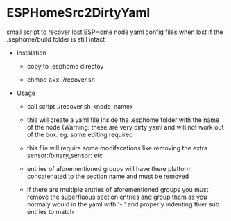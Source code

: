 # ESPHomeSrc2DirtyYaml
small script to recover lost ESPHome node yaml config files when lost if the .sephome/build folder is still intact

- Instalation
  - copy to .esphome directoy
    
  - chmod a+x ./recover.sh
 
    
- Usage
  - call script ./recover.sh <node_name>
  
  - this will create a yaml file inside the .esphome folder with the name of the node (Warning: these are very dirty yaml and will not work out of the box. eg: some editing required
    
  - this file will require some modifacations like removing the extra sensor:/binary_sensor: etc
    
  - entries of aforementioned groups will have there platform concatenated to the section name and must be removed
    
  - if there are multiple entries of aforementioned groups you must remove the superfluous section entries and group them as you normaly would in the yaml with '- ' and properly indenting thier sub entries to match 

